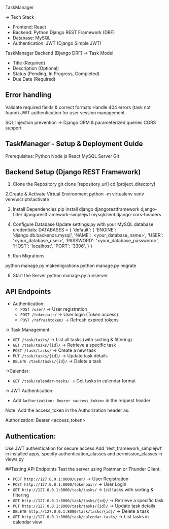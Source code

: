 TaskManager

 → Tech Stack
   - Frontend: React
   - Backend: Python Django REST Framework (DRF)
   - Database: MySQL
   - Authentication: JWT (Django Simple JWT)

TaskManager Backend (Django DRF)
→ Task Model
   - Title (Required)
   - Description (Optional)
   - Status (Pending, In Progress, Completed)
   - Due Date (Required)

## Error handling

Validate required fields & correct formats
Handle 404 errors (task not found)
JWT authentication for user session management

SQL Injection prevention → Django ORM & parameterized queries
CORS support

## TaskManager - Setup & Deployment Guide

Prerequisites:
Python 
Node js 
React 
MySQL Server
Git

## Backend Setup (Django REST Framework)
1. Clone the Repository
git clone [repository_url]
cd [project_directory]

2.Create & Activate Virtual Environment
python -m virtualenv venv 
venv\scripts\activate

3. Install Dependencies
pip install django djangorestframework django-filter djangorestframework-simplejwt mysqlclient django-cors-headers

4. Configure Database
Update settings.py with your MySQL database credentials:
DATABASES = {
    'default': {
        'ENGINE': 'django.db.backends.mysql',
        'NAME': '<your_database_name>',
        'USER': '<your_database_user>',
        'PASSWORD': '<your_database_password>',
        'HOST': 'localhost',
        'PORT': '3306',
    }
}

5. Run Migrations

python manage.py makemigrations
python manage.py migrate

6. Start the Server
python manage.py runserver


 ## API Endpoints
   - Authentication:
      - `POST /user/` → User registration
      - `POST /tokenpair/` → User login (Token access)
      - `POST /refreshtoken/` → Refresh expired tokens

 → Task Management:
  - `GET /task/tasks/` → List all tasks (with sorting & filtering)
  - `GET /task/tasks/{id}/` → Retrieve a specific task
  - `POST /task/tasks/` → Create a new task
  - `PUT /task/tasks/{id}/` → Update task details
  - `DELETE /task/tasks/{id}/` → Delete a task

 →Calendar:
  - `GET /task/calendar-tasks/` → Get tasks in calendar format

 → JWT Authentication:
- Add `Authorization: Bearer <access_token>` in the request header

Note: Add the access_token in the Authorization header as:

Authorization: Bearer <access_token>


## Authentication:
Use JWT authentication for secure access.Add 'rest_framework_simplejwt' in installed apps, specify authentication_classes
and permission_classes in views.py

##Testing API Endpoints
Test the server using Postman or Thunder Client.

- `POST http://127.0.0.1:8000/user/` → User Registration
- `POST http://127.0.0.1:8000/tokenpair/` → User Login
- `GET http://127.0.0.1:8000/task/tasks/` → List tasks with sorting & filtering
- `GET http://127.0.0.1:8000/task/tasks/{id}/` → Retrieve a specific task
- `PUT http://127.0.0.1:8000/task/tasks/{id}/` → Update task details
- `DELETE http://127.0.0.1:8000/task/tasks/{id}/` → Delete a task
- `GET http://127.0.0.1:8000/task/calendar-tasks/` → List tasks in calendar view

